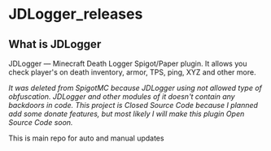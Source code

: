 # JDLogger_releases

## What is JDLogger
JDLogger — Minecraft Death Logger Spigot/Paper plugin.
It allows you check player's on death inventory,
armor, TPS, ping, XYZ and other more.

_It was deleted from SpigotMC because JDLogger using
not allowed type of obfuscation. JDLogger and other modules of it doesn't contain any
backdoors in code. This project is Closed Source Code because I planned add some donate features,
but most likely I will make this plugin Open Source Code soon._


This is main repo for auto and manual updates
